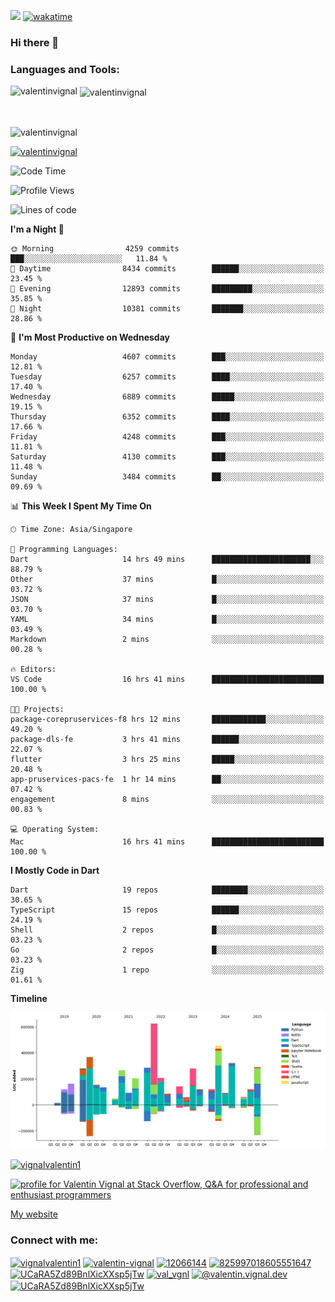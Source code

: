 
![](https://komarev.com/ghpvc/?username=valentinvignal&label=Profile%20views&color=0e75b6&style=flat)
[![wakatime](https://wakatime.com/badge/user/a700230c-ba51-4378-8fbc-fbcb542401ed.svg)](https://wakatime.com/@a700230c-ba51-4378-8fbc-fbcb542401ed)

### Hi there 👋

<h3 align="left">Languages and Tools:</h3>


<p><img align="left" src="https://github-readme-stats.vercel.app/api?username=ValentinVignal&count_private=true&show_icons=true&theme=dark" alt="valentinvignal" /></p>

<p>&nbsp;<img align="center" src="https://github-readme-stats.vercel.app/api/top-langs/?username=ValentinVignal&hide=jupyter%20notebook&layout=compact&theme=dark" alt="valentinvignal" /></p>

<br/>

<p><img align="center" src="https://github-readme-streak-stats.herokuapp.com/?user=valentinvignal&theme=dark" alt="valentinvignal" /></p>


<p align="left"> <a href="https://github.com/ryo-ma/github-profile-trophy"><img src="https://github-profile-trophy.vercel.app/?username=valentinvignal&theme=darkhub" alt="valentinvignal" /></a> </p>

<!--START_SECTION:waka-->
![Code Time](http://img.shields.io/badge/Code%20Time-3%2C624%20hrs%2037%20mins-blue)

![Profile Views](http://img.shields.io/badge/Profile%20Views-0-blue)

![Lines of code](https://img.shields.io/badge/From%20Hello%20World%20I%27ve%20Written-5.1%20million%20lines%20of%20code-blue)

**I'm a Night 🦉** 

```text
🌞 Morning                4259 commits        ███░░░░░░░░░░░░░░░░░░░░░░   11.84 % 
🌆 Daytime                8434 commits        ██████░░░░░░░░░░░░░░░░░░░   23.45 % 
🌃 Evening                12893 commits       █████████░░░░░░░░░░░░░░░░   35.85 % 
🌙 Night                  10381 commits       ███████░░░░░░░░░░░░░░░░░░   28.86 % 
```
📅 **I'm Most Productive on Wednesday** 

```text
Monday                   4607 commits        ███░░░░░░░░░░░░░░░░░░░░░░   12.81 % 
Tuesday                  6257 commits        ████░░░░░░░░░░░░░░░░░░░░░   17.40 % 
Wednesday                6889 commits        █████░░░░░░░░░░░░░░░░░░░░   19.15 % 
Thursday                 6352 commits        ████░░░░░░░░░░░░░░░░░░░░░   17.66 % 
Friday                   4248 commits        ███░░░░░░░░░░░░░░░░░░░░░░   11.81 % 
Saturday                 4130 commits        ███░░░░░░░░░░░░░░░░░░░░░░   11.48 % 
Sunday                   3484 commits        ██░░░░░░░░░░░░░░░░░░░░░░░   09.69 % 
```


📊 **This Week I Spent My Time On** 

```text
🕑︎ Time Zone: Asia/Singapore

💬 Programming Languages: 
Dart                     14 hrs 49 mins      ██████████████████████░░░   88.79 % 
Other                    37 mins             █░░░░░░░░░░░░░░░░░░░░░░░░   03.72 % 
JSON                     37 mins             █░░░░░░░░░░░░░░░░░░░░░░░░   03.70 % 
YAML                     34 mins             █░░░░░░░░░░░░░░░░░░░░░░░░   03.49 % 
Markdown                 2 mins              ░░░░░░░░░░░░░░░░░░░░░░░░░   00.28 % 

🔥 Editors: 
VS Code                  16 hrs 41 mins      █████████████████████████   100.00 % 

🐱‍💻 Projects: 
package-corepruservices-f8 hrs 12 mins       ████████████░░░░░░░░░░░░░   49.20 % 
package-dls-fe           3 hrs 41 mins       ██████░░░░░░░░░░░░░░░░░░░   22.07 % 
flutter                  3 hrs 25 mins       █████░░░░░░░░░░░░░░░░░░░░   20.48 % 
app-pruservices-pacs-fe  1 hr 14 mins        ██░░░░░░░░░░░░░░░░░░░░░░░   07.42 % 
engagement               8 mins              ░░░░░░░░░░░░░░░░░░░░░░░░░   00.83 % 

💻 Operating System: 
Mac                      16 hrs 41 mins      █████████████████████████   100.00 % 
```

**I Mostly Code in Dart** 

```text
Dart                     19 repos            ████████░░░░░░░░░░░░░░░░░   30.65 % 
TypeScript               15 repos            ██████░░░░░░░░░░░░░░░░░░░   24.19 % 
Shell                    2 repos             █░░░░░░░░░░░░░░░░░░░░░░░░   03.23 % 
Go                       2 repos             █░░░░░░░░░░░░░░░░░░░░░░░░   03.23 % 
Zig                      1 repo              ░░░░░░░░░░░░░░░░░░░░░░░░░   01.61 % 
```



**Timeline**

![Lines of Code chart](https://raw.githubusercontent.com/ValentinVignal/ValentinVignal/main/assets/bar_graph.png)


<!--END_SECTION:waka-->

<p align="left"> <a href="https://twitter.com/vignalvalentin1" target="blank"><img src="https://img.shields.io/twitter/follow/vignalvalentin1?logo=twitter" alt="vignalvalentin1" /></a> </p>

<a href="https://stackoverflow.com/users/12066144/valentin-vignal"><img src="https://stackexchange.com/users/flair/16694563.png?theme=dark" width="208" height="58" alt="profile for Valentin Vignal at Stack Overflow, Q&amp;A for professional and enthusiast programmers" title="profile for Valentin Vignal at Stack Overflow, Q&amp;A for professional and enthusiast programmers"></a>

[My website](https://valentinvignal.github.io/portfolio/)

<h3 align="left">Connect with me:</h3>
<p align="left">
<a href="https://twitter.com/vignalvalentin1" target="blank"><img align="center" src="https://raw.githubusercontent.com/rahuldkjain/github-profile-readme-generator/master/src/images/icons/Social/twitter.svg" alt="vignalvalentin1" height="30" width="40" /></a>
<a href="https://linkedin.com/in/valentin-vignal" target="blank"><img align="center" src="https://raw.githubusercontent.com/rahuldkjain/github-profile-readme-generator/master/src/images/icons/Social/linked-in-alt.svg" alt="valentin-vignal" height="30" width="40" /></a>
<a href="https://stackoverflow.com/users/12066144" target="blank"><img align="center" src="https://raw.githubusercontent.com/rahuldkjain/github-profile-readme-generator/master/src/images/icons/Social/stack-overflow.svg" alt="12066144" height="30" width="40" /></a>
<a href="https://discordapp.com/users/825997018605551647" target="blank"><img align="center" src="https://raw.githubusercontent.com/rahuldkjain/github-profile-readme-generator/master/src/images/icons/Social/discord.svg" alt="825997018605551647" height="30" width="40" /></a>
<a href="https://www.reddit.com/user/ValentinVignal" target="blank"><img align="center" src="https://raw.githubusercontent.com/rahuldkjain/github-profile-readme-generator/master/src/images/icons/Social/reddit.svg" alt="UCaRA5Zd89BnlXicXXsp5jTw" height="30" width="40" /></a>
<a href="https://instagram.com/valentin_vignal" target="blank"><img align="center" src="https://raw.githubusercontent.com/rahuldkjain/github-profile-readme-generator/master/src/images/icons/Social/instagram.svg" alt="val_vgnl" height="30" width="40" /></a>
<a href="https://medium.com/@valentin.vignal.dev" target="blank"><img align="center" src="https://raw.githubusercontent.com/rahuldkjain/github-profile-readme-generator/master/src/images/icons/Social/medium.svg" alt="@valentin.vignal.dev" height="30" width="40" /></a>
<a href="https://www.youtube.com/channel/UCaRA5Zd89BnlXicXXsp5jTw" target="blank"><img align="center" src="https://raw.githubusercontent.com/rahuldkjain/github-profile-readme-generator/master/src/images/icons/Social/youtube.svg" alt="UCaRA5Zd89BnlXicXXsp5jTw" height="30" width="40" /></a>
</p>


